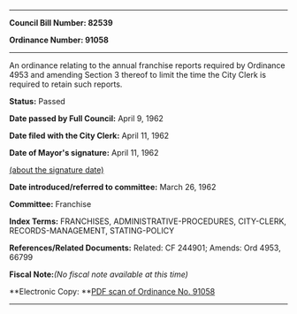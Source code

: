 

********

**Council Bill Number: 82539**
   
**Ordinance Number: 91058**
********

 An ordinance relating to the annual franchise reports required by Ordinance 4953 and amending Section 3 thereof to limit the time the City Clerk is required to retain such reports.

**Status:** Passed
   
**Date passed by Full Council:** April 9, 1962
   
**Date filed with the City Clerk:** April 11, 1962
   
**Date of Mayor's signature:** April 11, 1962
   
[(about the signature date)](/~public/approvaldate.htm)
   
   
   
**Date introduced/referred to committee:** March 26, 1962
   
**Committee:** Franchise
   
   
**Index Terms:** FRANCHISES, ADMINISTRATIVE-PROCEDURES, CITY-CLERK, RECORDS-MANAGEMENT, STATING-POLICY

**References/Related Documents:** Related: CF 244901; Amends: Ord 4953, 66799

**Fiscal Note:**_(No fiscal note available at this time)_

**Electronic Copy: **[PDF scan of Ordinance No. 91058](/~archives/Ordinances/Ord_91058.pdf)

********

